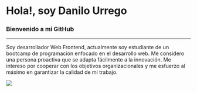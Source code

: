 <h1>Hola!, soy Danilo Urrego</h1>
<h3>Bienvenido a mi GitHub</h3>
<hr/>
<p>Soy desarrollador Web Frontend, actualmente soy estudiante de un bootcamp de
programación enfocado en el desarrollo web. Me considero una persona
proactiva que se adapta fácilmente a la innovación.
Me intereso por cooperar con los objetivos organizacionales y me
esfuerzo al máximo en garantizar la calidad de mi trabajo.</p>
<img src="https://cdn.jsdelivr.net/gh/devicons/devicon/icons/html5/html5-original.svg" />
